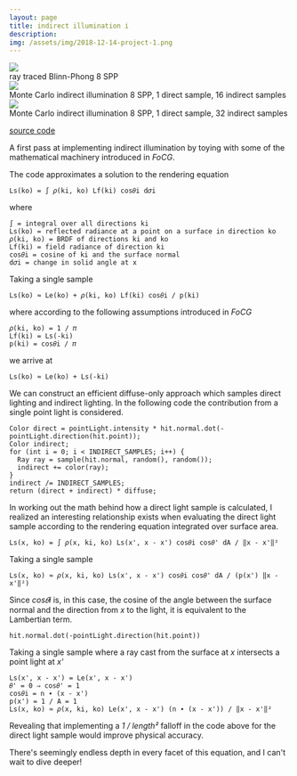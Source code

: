 ```yaml
---
layout: page
title: indirect illumination i
description:
img: /assets/img/2018-12-14-project-1.png
---
```


<div class="img_row">
  <img class="col" src="{{ site.baseurl }}/assets/img/2018-12-14-project-3.png">
</div>
<div class="caption">
  ray traced Blinn-Phong 8 SPP
</div>

<div class="img_row">
  <img class="col" src="{{ site.baseurl }}/assets/img/2018-12-14-project-2.png">
</div>
<div class="caption">
  Monte Carlo indirect illumination 8 SPP, 1 direct sample, 16 indirect samples
</div>

<div class="img_row">
  <img class="col" src="{{ site.baseurl }}/assets/img/2018-12-14-project-1.png">
</div>
<div class="caption">
  Monte Carlo indirect illumination 8 SPP, 1 direct sample, 32 indirect samples
</div>

[source code](https://github.com/wilimitis/tracer)

A first pass at implementing indirect illumination by toying with some of the mathematical machinery introduced in _FoCG_.

The code approximates a solution to the rendering equation
```
Ls(ko) = ∫ 𝜌(ki, ko) Lf(ki) cos𝜃i d𝜎i
```

where
```
∫ = integral over all directions ki
Ls(ko) = reflected radiance at a point on a surface in direction ko
𝜌(ki, ko) = BRDF of directions ki and ko
Lf(ki) = field radiance of direction ki
cos𝜃i = cosine of ki and the surface normal
d𝜎i = change in solid angle at x
```

Taking a single sample
```
Ls(ko) ≈ Le(ko) + 𝜌(ki, ko) Lf(ki) cos𝜃i / p(ki)
```

where according to the following assumptions introduced in _FoCG_
```
𝜌(ki, ko) = 1 / 𝜋
Lf(ki) = Ls(-ki)
p(ki) = cos𝜃i / 𝜋
```

we arrive at
```
Ls(ko) ≈ Le(ko) + Ls(-ki)
```

We can construct an efficient diffuse-only approach which samples direct lighting and indirect lighting. In the following code the contribution from a single point light is considered.
```
Color direct = pointLight.intensity * hit.normal.dot(-pointLight.direction(hit.point));
Color indirect;
for (int i = 0; i < INDIRECT_SAMPLES; i++) {
  Ray ray = sample(hit.normal, random(), random());
  indirect += color(ray);
}
indirect /= INDIRECT_SAMPLES;
return (direct + indirect) * diffuse;
```

In working out the math behind how a direct light sample is calculated, I realized an interesting relationship exists when evaluating the direct light sample according to the rendering equation integrated over surface area.
```
Ls(x, ko) = ∫ 𝜌(x, ki, ko) Ls(x', x - x') cos𝜃i cos𝜃' dA / ‖x - x'‖²
```

Taking a single sample
```
Ls(x, ko) ≈ 𝜌(x, ki, ko) Ls(x', x - x') cos𝜃i cos𝜃' dA / (p(x') ‖x - x'‖²)
```

Since _cos𝜃i_ is, in this case, the cosine of the angle between the surface normal and the direction from _x_ to the light, it is equivalent to the Lambertian term.
```
hit.normal.dot(-pointLight.direction(hit.point))
```

Taking a single sample where a ray cast from the surface at _x_ intersects a point light at _x'_
```
Ls(x', x - x') = Le(x', x - x')
𝜃' = 0 ⇒ cos𝜃' = 1
cos𝜃i = n ∙ (x - x')
p(x') = 1 / A = 1
Ls(x, ko) ≈ 𝜌(x, ki, ko) Le(x', x - x') (n ∙ (x - x')) / ‖x - x'‖²
```

Revealing that implementing a _1 / length²_ falloff in the code above for the direct light sample would improve physical accuracy.

There's seemingly endless depth in every facet of this equation, and I can't wait to dive deeper!
